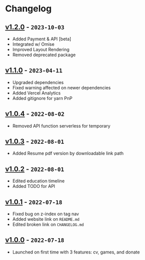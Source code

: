 # Changelog

## [v1.2.0] - `2023-10-03`

- Added Payment & API [beta]
- Integrated w/ Omise
- Improved Layout Rendering
- Removed deprecated package

## [v1.1.0] - `2023-04-11`

- Upgraded dependencies
- Fixed warning affected on newer dependencies
- Added Vercel Analytics
- Added gitignore for yarn PnP

## [v1.0.4] - `2022-08-02`

- Removed API function serverless for temporary

## [v1.0.3] - `2022-08-01`

- Added Resume pdf version by downloadable link path

## [v1.0.2] - `2022-08-01`

- Edited education timeline
- Added TODO for API

## [v1.0.1] - `2022-07-18`

- Fixed bug on z-index on tag nav
- Added website link on `README.md`
- Edited broken link on `CHANGELOG.md`

## [v1.0.0] - `2022-07-18`

- Launched on first time with 3 features: cv, games, and donate

[v1.2.0]: https://github.com/buildingwatsize/resume/releases/tag/v1.2.0
[v1.1.0]: https://github.com/buildingwatsize/resume/releases/tag/v1.1.0
[v1.0.4]: https://github.com/buildingwatsize/resume/releases/tag/v1.0.4
[v1.0.3]: https://github.com/buildingwatsize/resume/releases/tag/v1.0.3
[v1.0.2]: https://github.com/buildingwatsize/resume/releases/tag/v1.0.2
[v1.0.1]: https://github.com/buildingwatsize/resume/releases/tag/v1.0.1
[v1.0.0]: https://github.com/buildingwatsize/resume/releases/tag/v1.0.0

